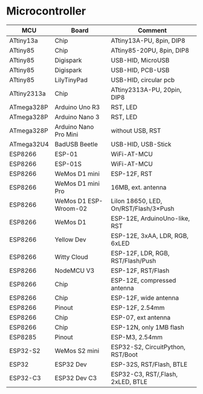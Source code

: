 # Microcontroller

| MCU | Board | Comment |
| --- | --- | --- |
| ATtiny13a | Chip | ATtiny13A-PU, 8pin, DIP8 |
| ATtiny85 | Chip | ATtiny85-20PU, 8pin, DIP8 |
| ATtiny85 | Digispark | USB-HID, MicroUSB |
| ATtiny85 | Digispark | USB-HID, PCB-USB |
| ATtiny85 | LilyTinyPad | USB-HID, circular pcb |
| ATtiny2313a | Chip | ATtiny2313A-PU, 20pin, DIP8 |
| ATmega328P | Arduino Uno R3 | RST, LED |
| ATmega328P | Arduino Nano 3 | RST, LED |
| ATmega328P | Arduino Nano Pro Mini | without USB, RST |
| ATmega32U4 | BadUSB Beetle | USB-HID, USB-Stick |
| ESP8266 | ESP-01 | WiFi-AT-MCU |
| ESP8266 | ESP-01S | WiFi-AT-MCU |
| ESP8266 | WeMos D1 mini | ESP-12F, RST |
| ESP8266 | WeMos D1 mini Pro | 16MB, ext. antenna |
| ESP8266 | WeMos D1 ESP-Wroom-02 | LiIon 18650, LED, On/RST/Flash/3×Push |
| ESP8266 | WeMos D1 | ESP-12E, ArduinoUno-like, RST |
| ESP8266 | Yellow Dev | ESP-12E, 3xAA, LDR, RGB, 6xLED |
| ESP8266 | Witty Cloud | ESP-12F, LDR, RGB, RST/Flash/Push |
| ESP8266 | NodeMCU V3 | ESP-12F, RST/Flash |
| ESP8266 | Chip | ESP-12E, compressed antenna |
| ESP8266 | Chip | ESP-12F, wide antenna |
| ESP8266 | Pinout | ESP-12F, 2.54mm |
| ESP8266 | Chip | ESP-07, ext antenna |
| ESP8266 | Chip | ESP-12N, only 1MB flash |
| ESP8285 | Pinout | ESP-M3, 2.54mm |
| ESP32-S2 | WeMos S2 mini | ESP32-S2, CircuitPython, RST/Boot |
| ESP32 | ESP32 Dev | ESP-32S, RST/Flash, BTLE |
| ESP32-C3 | ESP32 Dev C3 | ESP32-C3, RST/,Flash, 2xLED, BTLE |

